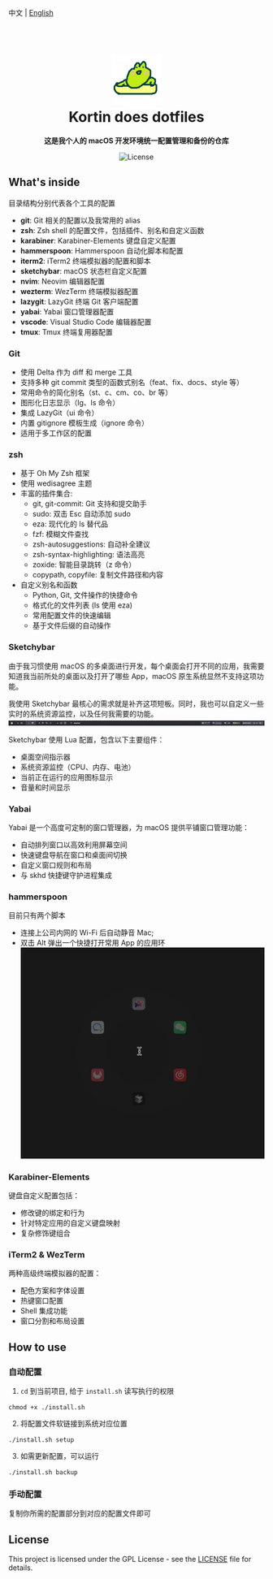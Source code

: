 <p align="left">
  中文 | <a href="./README.en.md">English</a>
<p>

<h1 align="center">
  <br>
  <img src="./_images/logo.png" alt="" width="100">
  <br>
  Kortin does dotfiles
  <br>
</h1>

<p align="center">
  <strong>这是我个人的 macOS 开发环境统一配置管理和备份的仓库</strong>
</p>

<p align="center">
  <img alt="License" src="https://img.shields.io/badge/license-GPL-%23DA70D6">
</p>

## What's inside

目录结构分别代表各个工具的配置

- **git**: Git 相关的配置以及我常用的 alias
- **zsh**: Zsh shell 的配置文件，包括插件、别名和自定义函数
- **karabiner**: Karabiner-Elements 键盘自定义配置
- **hammerspoon**: Hammerspoon 自动化脚本和配置
- **iterm2**: iTerm2 终端模拟器的配置和脚本
- **sketchybar**: macOS 状态栏自定义配置
- **nvim**: Neovim 编辑器配置
- **wezterm**: WezTerm 终端模拟器配置
- **lazygit**: LazyGit 终端 Git 客户端配置
- **yabai**: Yabai 窗口管理器配置
- **vscode**: Visual Studio Code 编辑器配置
- **tmux**: Tmux 终端复用器配置

### Git

- 使用 Delta 作为 diff 和 merge 工具
- 支持多种 git commit 类型的函数式别名（feat、fix、docs、style 等）
- 常用命令的简化别名（st、c、cm、co、br 等）
- 图形化日志显示（lg、ls 命令）
- 集成 LazyGit（ui 命令）
- 内置 gitignore 模板生成（ignore 命令）
- 适用于多工作区的配置

### zsh

- 基于 Oh My Zsh 框架
- 使用 wedisagree 主题
- 丰富的插件集合:
  - git, git-commit: Git 支持和提交助手
  - sudo: 双击 Esc 自动添加 sudo
  - eza: 现代化的 ls 替代品
  - fzf: 模糊文件查找
  - zsh-autosuggestions: 自动补全建议
  - zsh-syntax-highlighting: 语法高亮
  - zoxide: 智能目录跳转（z 命令）
  - copypath, copyfile: 复制文件路径和内容
- 自定义别名和函数
  - Python, Git, 文件操作的快捷命令
  - 格式化的文件列表 (ls 使用 eza)
  - 常用配置文件的快速编辑
  - 基于文件后缀的自动操作

### Sketchybar

由于我习惯使用 macOS 的多桌面进行开发，每个桌面会打开不同的应用，我需要知道我当前所处的桌面以及打开了哪些 App，macOS 原生系统显然不支持这项功能。

我使用 Sketchybar 最核心的需求就是补齐这项短板。同时，我也可以自定义一些实时的系统资源监控，以及任何我需要的功能。
<img src="./_images/sketchybar.png" />

Sketchybar 使用 Lua 配置，包含以下主要组件：

- 桌面空间指示器
- 系统资源监控（CPU、内存、电池）
- 当前正在运行的应用图标显示
- 音量和时间显示

### Yabai

Yabai 是一个高度可定制的窗口管理器，为 macOS 提供平铺窗口管理功能：

- 自动排列窗口以高效利用屏幕空间
- 快速键盘导航在窗口和桌面间切换
- 自定义窗口规则和布局
- 与 skhd 快捷键守护进程集成

### hammerspoon

目前只有两个脚本

- 连接上公司内网的 Wi-Fi 后自动静音 Mac;
- 双击 Alt 弹出一个快捷打开常用 App 的应用环
  <img src="./_images/hammerspoon-ring.gif" />

### Karabiner-Elements

键盘自定义配置包括：

- 修改键的绑定和行为
- 针对特定应用的自定义键盘映射
- 复杂修饰键组合

### iTerm2 & WezTerm

两种高级终端模拟器的配置：

- 配色方案和字体设置
- 热键窗口配置
- Shell 集成功能
- 窗口分割和布局设置

## How to use

### 自动配置

1. `cd` 到当前项目, 给于 `install.sh` 读写执行的权限

```shell
chmod +x ./install.sh
```

2. 将配置文件软链接到系统对应位置

```shell
./install.sh setup
```

3. 如需更新配置，可以运行

```shell
./install.sh backup
```

### 手动配置

复制你所需的配置部分到对应的配置文件即可

## License

This project is licensed under the GPL License - see the [LICENSE](LICENSE) file for details.
